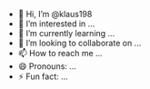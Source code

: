
 - 👋 Hi, I’m @klaus198
- 👀 I’m interested in ...
- 🌱 I’m currently learning ...
- 💞️ I’m looking to collaborate on ...
- 📫 How to reach me ...
- 😄 Pronouns: ...
- ⚡ Fun fact: ...

<!---
klaus198/klaus198 is a ✨ special ✨ repository because its `README.md` (this file) appears on your GitHub profile.
You can click the Preview link to take a look at your changes
